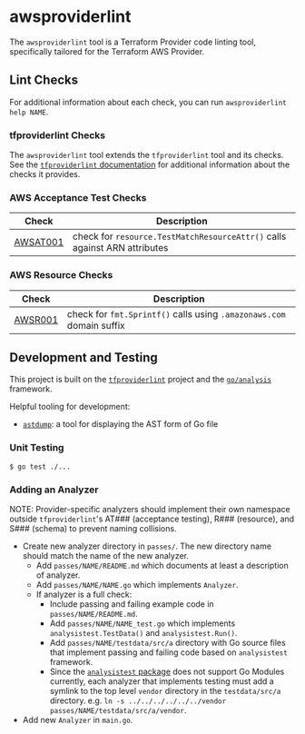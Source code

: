 # awsproviderlint

The `awsproviderlint` tool is a Terraform Provider code linting tool, specifically tailored for the Terraform AWS Provider.

## Lint Checks

For additional information about each check, you can run `awsproviderlint help NAME`.

### tfproviderlint Checks

The `awsproviderlint` tool extends the `tfproviderlint` tool and its checks. See the [`tfproviderlint` documentation](https://github.com/bflad/tfproviderlint) for additional information about the checks it provides.

### AWS Acceptance Test Checks

| Check | Description |
|---|---|
| [AWSAT001](passes/AWSAT001/README.md) | check for `resource.TestMatchResourceAttr()` calls against ARN attributes |

### AWS Resource Checks

| Check | Description |
|---|---|
| [AWSR001](passes/AWSR001/README.md) | check for `fmt.Sprintf()` calls using `.amazonaws.com` domain suffix |

## Development and Testing

This project is built on the [`tfproviderlint`](https://github.com/bflad/tfproviderlint) project and the [`go/analysis`](https://godoc.org/golang.org/x/tools/go/analysis) framework.

Helpful tooling for development:

* [`astdump`](https://github.com/wingyplus/astdump): a tool for displaying the AST form of Go file

### Unit Testing

```console
$ go test ./...
```

### Adding an Analyzer

NOTE: Provider-specific analyzers should implement their own namespace outside `tfproviderlint`'s AT### (acceptance testing), R### (resource), and S### (schema) to prevent naming collisions.

* Create new analyzer directory in `passes/`. The new directory name should match the name of the new analyzer.
  * Add `passes/NAME/README.md` which documents at least a description of analyzer.
  * Add `passes/NAME/NAME.go` which implements `Analyzer`.
  * If analyzer is a full check:
    * Include passing and failing example code in `passes/NAME/README.md`.
    * Add `passes/NAME/NAME_test.go` which implements `analysistest.TestData()` and `analysistest.Run()`.
    * Add `passes/NAME/testdata/src/a` directory with Go source files that implement passing and failing code based on `analysistest` framework.
    * Since the [`analysistest` package](https://godoc.org/golang.org/x/tools/go/analysis/analysistest) does not support Go Modules currently, each analyzer that implements testing must add a symlink to the top level `vendor` directory in the `testdata/src/a` directory. e.g. `ln -s ../../../../../../vendor passes/NAME/testdata/src/a/vendor`.
* Add new `Analyzer` in `main.go`.
